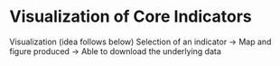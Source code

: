 # Visualization of Core Indicators

Visualization (idea follows below)
Selection of an indicator →  Map and figure produced → Able to download the underlying data 



